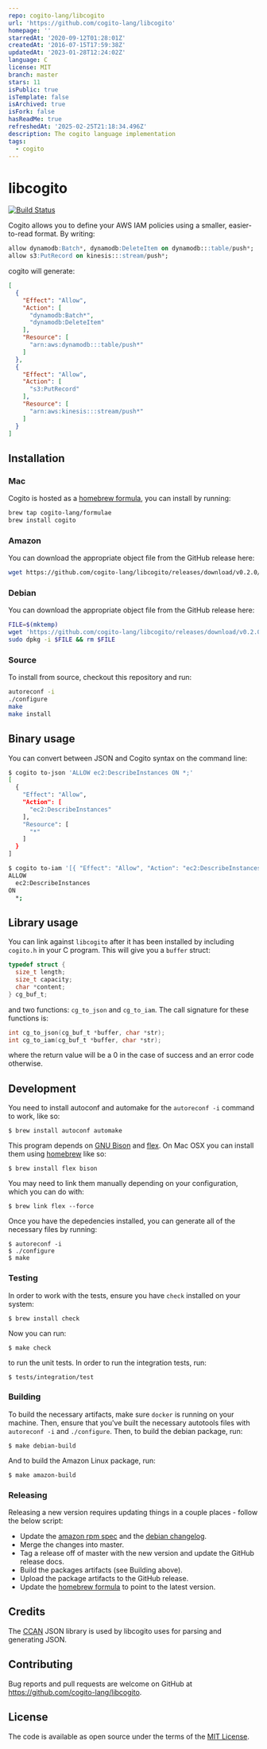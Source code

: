 ```yaml
---
repo: cogito-lang/libcogito
url: 'https://github.com/cogito-lang/libcogito'
homepage: ''
starredAt: '2020-09-12T01:28:01Z'
createdAt: '2016-07-15T17:59:38Z'
updatedAt: '2023-01-28T12:24:02Z'
language: C
license: MIT
branch: master
stars: 11
isPublic: true
isTemplate: false
isArchived: true
isFork: false
hasReadMe: true
refreshedAt: '2025-02-25T21:18:34.496Z'
description: The cogito language implementation
tags:
  - cogito
---
```


# libcogito

[![Build Status](https://github.com/cogito-lang/libcogito/workflows/Main/badge.svg)](https://github.com/cogito-lang/libcogito/actions)

Cogito allows you to define your AWS IAM policies using a smaller, easier-to-read format. By writing:

```sql
allow dynamodb:Batch*, dynamodb:DeleteItem on dynamodb:::table/push*;
allow s3:PutRecord on kinesis:::stream/push*;
```

cogito will generate:

```json
[
  {
    "Effect": "Allow",
    "Action": [
      "dynamodb:Batch*",
      "dynamodb:DeleteItem"
    ],
    "Resource": [
      "arn:aws:dynamodb:::table/push*"
    ]
  },
  {
    "Effect": "Allow",
    "Action": [
      "s3:PutRecord"
    ],
    "Resource": [
      "arn:aws:kinesis:::stream/push*"
    ]
  }
]
```

## Installation

### Mac

Cogito is hosted as a [homebrew formula](https://github.com/cogito-lang/homebrew-formulae), you can install by running:
 
```sh
brew tap cogito-lang/formulae
brew install cogito
```

### Amazon

You can download the appropriate object file from the GitHub release here:
 
```sh
wget https://github.com/cogito-lang/libcogito/releases/download/v0.2.0/libcogito.so
```

### Debian

You can download the appropriate object file from the GitHub release here:
 
```sh
FILE=$(mktemp)
wget 'https://github.com/cogito-lang/libcogito/releases/download/v0.2.0/libcogito_0.2.0-1_amd64.deb' -qO $FILE
sudo dpkg -i $FILE && rm $FILE
```

### Source

To install from source, checkout this repository and run:

```sh
autoreconf -i
./configure
make
make install
```

## Binary usage

You can convert between JSON and Cogito syntax on the command line:

```bash
$ cogito to-json 'ALLOW ec2:DescribeInstances ON *;'
[
  {
    "Effect": "Allow",
    "Action": [
      "ec2:DescribeInstances"
    ],
    "Resource": [
      "*"
    ]
  }
]

$ cogito to-iam '[{ "Effect": "Allow", "Action": "ec2:DescribeInstances", "Resource": "*" }]'
ALLOW
  ec2:DescribeInstances
ON
  *;
```

## Library usage

You can link against `libcogito` after it has been installed by including `cogito.h` in your C program. This will give you a `buffer` struct:

```c
typedef struct {
  size_t length;
  size_t capacity;
  char *content;
} cg_buf_t;
```

and two functions: `cg_to_json` and `cg_to_iam`. The call signature for these functions is:

```c
int cg_to_json(cg_buf_t *buffer, char *str);
int cg_to_iam(cg_buf_t *buffer, char *str);
```

where the return value will be a 0 in the case of success and an error code otherwise.

## Development

You need to install autoconf and automake for the `autoreconf -i` command to
work, like so:

    $ brew install autoconf automake

This program depends on [GNU Bison](https://www.gnu.org/software/bison/) and [flex](http://flex.sourceforge.net/). On Mac OSX you can install them using [homebrew](http://brew.sh/) like so:

    $ brew install flex bison

You may need to link them manually depending on your configuration, which you can do with:

    $ brew link flex --force

Once you have the depedencies installed, you can generate all of the necessary files by running:

    $ autoreconf -i
    $ ./configure
    $ make

### Testing

In order to work with the tests, ensure you have `check` installed on your system:

    $ brew install check

Now you can run:

    $ make check

to run the unit tests. In order to run the integration tests, run:

    $ tests/integration/test

### Building

To build the necessary artifacts, make sure `docker` is running on your machine. Then, ensure that you've built the necessary autotools files with `autoreconf -i` and `./configure`. Then, to build the debian package, run:

    $ make debian-build

And to build the Amazon Linux package, run:

    $ make amazon-build

### Releasing

Releasing a new version requires updating things in a couple places - follow the below script:

- Update the [amazon rpm spec](amazon/libcogito.spec) and the [debian changelog](debian/changelog).
- Merge the changes into master.
- Tag a release off of master with the new version and update the GitHub release docs.
- Build the packages artifacts (see Building above).
- Upload the package artifacts to the GitHub release.
- Update the [homebrew formula](https://github.com/cogito-lang/homebrew-formulae/blob/master/Formula/cogito.rb) to point to the latest version.

## Credits

The [CCAN](https://ccodearchive.net/) JSON library is used by libcogito uses for parsing and generating JSON.

## Contributing

Bug reports and pull requests are welcome on GitHub at https://github.com/cogito-lang/libcogito.

## License

The code is available as open source under the terms of the [MIT License](https://opensource.org/licenses/MIT).
